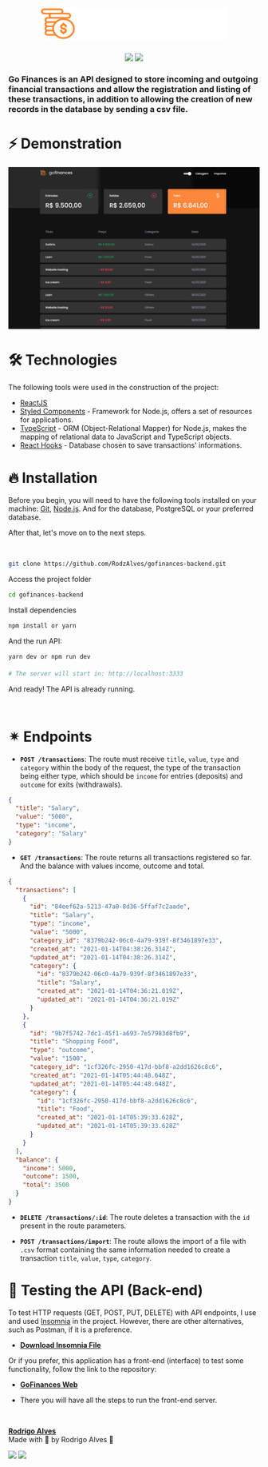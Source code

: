 <h1 align="center">
  <img src="./.github/logo.svg" />
</h1>

<h4 align = "center">
<img src = "https://img.shields.io/static/v1?label=&message=NODEJS&color=fff&style=for-the-badge&logo=node.js" />
<img src = "https://img.shields.io/static/v1?label=&message=API&color=339933&style=for-the-badge&logo=json" />

</h4>

### Go Finances is an API designed to store incoming and outgoing financial transactions and allow the registration and listing of these transactions, in addition to allowing the creation of new records in the database by sending a csv file.

# <b> ⚡ Demonstration </b>

<img src=".github/gif-gofinances.gif" >

# 🛠 <b> Technologies </b>

The following tools were used in the construction of the project:

- [ReactJS](https://nodejs.org/en/)
- [Styled Components](https://expressjs.com/) - Framework for Node.js, offers a set of resources for applications.
- [TypeScript](https://typeorm.io/) - ORM (Object-Relational Mapper) for Node.js, makes the mapping of relational data to JavaScript and TypeScript objects.
- [React Hooks](https://www.postgresql.org/) - Database chosen to save transactions' informations.
  <br>

# <b> 🔥 Installation </b>

Before you begin, you will need to have the following tools installed on your machine:
[Git](https://git-scm.com), [Node.js](https://nodejs.org/en/). And for the database, PostgreSQL or your preferred database.

After that, let's move on to the next steps.

<br>

```bash
git clone https://github.com/RodzAlves/gofinances-backend.git
```

Access the project folder

```bash
cd gofinances-backend
```

Install dependencies

```bash
npm install or yarn
```

And the run API:

```bash
yarn dev or npm run dev

# The server will start in: http://localhost:3333
```

And ready! The API is already running.

<br>

# <b> ✴ Endpoints </b>

- **`POST /transactions`**:
  The route must receive `title`, `value`, `type` and `category` within the body of the request, the type of the transaction being either type, which should be `income` for entries (deposits) and `outcome` for exits (withdrawals).

```json
{
  "title": "Salary",
  "value": "5000",
  "type": "income",
  "category": "Salary"
}
```

- **`GET /transactions`**: The route returns all transactions registered so far. And the balance with values income, outcome and total.

```json
{
  "transactions": [
    {
      "id": "84eef62a-5213-47a0-8d36-5ffaf7c2aade",
      "title": "Salary",
      "type": "income",
      "value": "5000",
      "category_id": "8379b242-06c0-4a79-939f-8f3461897e33",
      "created_at": "2021-01-14T04:38:26.314Z",
      "updated_at": "2021-01-14T04:38:26.314Z",
      "category": {
        "id": "8379b242-06c0-4a79-939f-8f3461897e33",
        "title": "Salary",
        "created_at": "2021-01-14T04:36:21.019Z",
        "updated_at": "2021-01-14T04:36:21.019Z"
      }
    },
    {
      "id": "9b7f5742-7dc1-45f1-a693-7e57983d8fb9",
      "title": "Shopping Food",
      "type": "outcome",
      "value": "1500",
      "category_id": "1cf326fc-2950-417d-bbf8-a2dd1626c8c6",
      "created_at": "2021-01-14T05:44:48.648Z",
      "updated_at": "2021-01-14T05:44:48.648Z",
      "category": {
        "id": "1cf326fc-2950-417d-bbf8-a2dd1626c8c6",
        "title": "Food",
        "created_at": "2021-01-14T05:39:33.628Z",
        "updated_at": "2021-01-14T05:39:33.628Z"
      }
    }
  ],
  "balance": {
    "income": 5000,
    "outcome": 1500,
    "total": 3500
  }
}
```

- **`DELETE /transactions/:id`**: The route deletes a transaction with the `id` present in the route parameters.

* **`POST /transactions/import`**: The route allows the import of a file with `.csv` format containing the same information needed to create a transaction `title`, `value`, `type`, `category`.

# <b> 🚀 Testing the API (Back-end) </b>

To test HTTP requests (GET, POST, PUT, DELETE) with API endpoints, I use and used [Insomnia](https://insomnia.rest/) in the project. However, there are other alternatives, such as Postman, if it is a preference.

- [<b> Download Insomnia File</b>](https://gofile.io/d/FT3o0A)

Or if you prefer, this application has a front-end (interface) to test some functionality, follow the link to the repository:

- [<b>GoFinances Web</b>](https://github.com/RodzAlves/gofinances-web)

- There you will have all the steps to run the front-end server.

<br>

[<b>Rodrigo Alves</b>](https://github.com/RodzAlves)
<br>
Made with 💜 by Rodrigo Alves 👋 <br>
<a href="https://www.linkedin.com/in/rodrigo-alves-dev/" alt="LinkedIn" target="blank">

   <p align="left" >
  <a href="mailto:rodrigoalvesbrasileiro@gmail.com" alt="Gmail">
  <img src="https://img.shields.io/badge/-GMAIL-red?style=for-the-badge&logo=Gmail&logoColor=white&link=mailto:rodrigoalvesbrasileiro@gmail.com"/></a>

  <a href="https://www.linkedin.com/in/rodrigo-alves-dev/" alt="Linkedin">
  <img src="https://img.shields.io/badge/-Linkedin-0e76a8?style=for-the-badge&logo=Linkedin&logoColor=white&link=https://www.linkedin.com/in/iuricode" /></a>

</p>
  </a>
